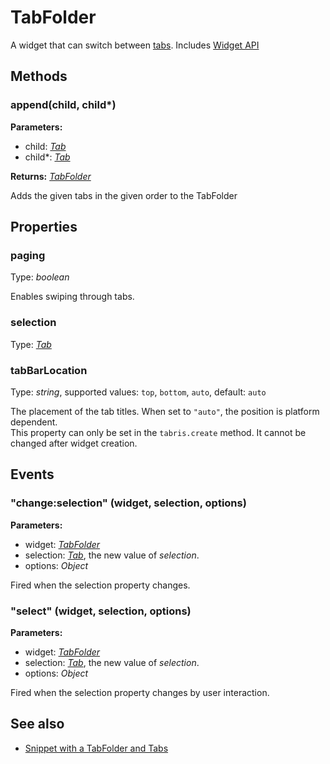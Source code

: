 ---
---
# TabFolder
A widget that can switch between [tabs](#tab).
Includes [Widget API](Widget.md)

## Methods
### append(child, child*)


**Parameters:**

- child: *[Tab](Tab.md)*
- child*: *[Tab](Tab.md)*

**Returns:** *[TabFolder](TabFolder.md)*

Adds the given tabs in the given order to the TabFolder


## Properties
### paging
Type: *boolean*

Enables swiping through tabs.
### selection
Type: *[Tab](Tab.md)*

### tabBarLocation
Type: *string*, supported values: `top`, `bottom`, `auto`, default: `auto`

The placement of the tab titles. When set to `"auto"`, the position is platform dependent.<br/>This property can only be set in the `tabris.create` method. It cannot be changed after widget creation.

## Events
### "change:selection" (widget, selection, options)

**Parameters:**

- widget: *[TabFolder](TabFolder.md)*
- selection: *[Tab](Tab.md)*, the new value of *selection*.
- options: *Object*

Fired when the selection property changes.

### "select" (widget, selection, options)

**Parameters:**

- widget: *[TabFolder](TabFolder.md)*
- selection: *[Tab](Tab.md)*, the new value of *selection*.
- options: *Object*

Fired when the selection property changes by user interaction.


## See also
- [Snippet with a TabFolder and Tabs](https://github.com/eclipsesource/tabris-js/blob/v1.3.0/snippets/tabfolder/tabfolder.js)
